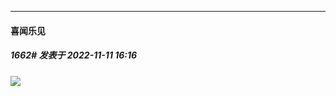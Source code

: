 

*****

####  喜闻乐见  
##### 1662#       发表于 2022-11-11 16:16

<img src="http://tva1.sinaimg.cn/large/732205bcgy1h819d4pkkdj20ev0o1gut.jpg" referrerpolicy="no-referrer">

